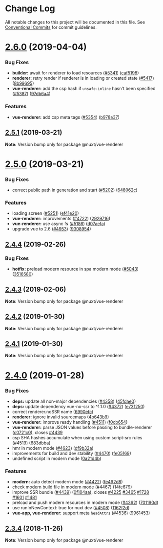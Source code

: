 # Change Log

All notable changes to this project will be documented in this file.
See [Conventional Commits](https://conventionalcommits.org) for commit guidelines.

# [2.6.0](https://github.com/nuxt/nuxt.js/compare/v2.5.1...v2.6.0) (2019-04-04)


### Bug Fixes

* **builder:** await for renderer to load resources ([#5341](https://github.com/nuxt/nuxt.js/issues/5341)) ([caf5198](https://github.com/nuxt/nuxt.js/commit/caf5198))
* **renderer:** retry render if renderer is in loading or created state ([#5417](https://github.com/nuxt/nuxt.js/issues/5417)) ([8b99695](https://github.com/nuxt/nuxt.js/commit/8b99695))
* **vue-renderer:** add the csp hash if `unsafe-inline` hasn't been specified ([#5387](https://github.com/nuxt/nuxt.js/issues/5387)) ([97db6a4](https://github.com/nuxt/nuxt.js/commit/97db6a4))


### Features

* **vue-renderer:** add csp meta tags ([#5354](https://github.com/nuxt/nuxt.js/issues/5354)) ([b978a37](https://github.com/nuxt/nuxt.js/commit/b978a37))





## [2.5.1](https://github.com/nuxt/nuxt.js/compare/v2.5.0...v2.5.1) (2019-03-21)

**Note:** Version bump only for package @nuxt/vue-renderer





# [2.5.0](https://github.com/nuxt/nuxt.js/compare/v2.4.5...v2.5.0) (2019-03-21)


### Bug Fixes

* correct public path in generation and start ([#5202](https://github.com/nuxt/nuxt.js/issues/5202)) ([648062c](https://github.com/nuxt/nuxt.js/commit/648062c))


### Features

* loading screen ([#5251](https://github.com/nuxt/nuxt.js/issues/5251)) ([ef41e20](https://github.com/nuxt/nuxt.js/commit/ef41e20))
* **vue-renderer:** improvements ([#4722](https://github.com/nuxt/nuxt.js/issues/4722)) ([2929716](https://github.com/nuxt/nuxt.js/commit/2929716))
* **vue-renderer:** use async fs ([#5186](https://github.com/nuxt/nuxt.js/issues/5186)) ([d07aefa](https://github.com/nuxt/nuxt.js/commit/d07aefa))
* upgrade vue to 2.6 ([#4953](https://github.com/nuxt/nuxt.js/issues/4953)) ([9308954](https://github.com/nuxt/nuxt.js/commit/9308954))





## [2.4.4](https://github.com/nuxt/nuxt.js/compare/v2.4.3...v2.4.4) (2019-02-26)


### Bug Fixes

* **hotfix:** preload modern resource in spa modern mode ([#5043](https://github.com/nuxt/nuxt.js/issues/5043)) ([3516580](https://github.com/nuxt/nuxt.js/commit/3516580))





## [2.4.3](https://github.com/nuxt/nuxt.js/compare/v2.4.2...v2.4.3) (2019-02-06)

**Note:** Version bump only for package @nuxt/vue-renderer





## [2.4.2](https://github.com/nuxt/nuxt.js/compare/v2.4.1...v2.4.2) (2019-01-30)

**Note:** Version bump only for package @nuxt/vue-renderer





## [2.4.1](https://github.com/nuxt/nuxt.js/compare/v2.4.0...v2.4.1) (2019-01-30)

**Note:** Version bump only for package @nuxt/vue-renderer





# [2.4.0](https://github.com/nuxt/nuxt.js/compare/v2.3.4...v2.4.0) (2019-01-28)


### Bug Fixes

* **deps:** update all non-major dependencies ([#4358](https://github.com/nuxt/nuxt.js/issues/4358)) ([45fdae0](https://github.com/nuxt/nuxt.js/commit/45fdae0))
* **deps:** update dependency vue-no-ssr to ^1.1.0 ([#4372](https://github.com/nuxt/nuxt.js/issues/4372)) ([e731250](https://github.com/nuxt/nuxt.js/commit/e731250))
* correct renderer.noSSR name ([6990efc](https://github.com/nuxt/nuxt.js/commit/6990efc))
* **renderer:** ignore invalid sourcemaps ([4b643b9](https://github.com/nuxt/nuxt.js/commit/4b643b9))
* **vue-renderer:** improve ready handling ([#4511](https://github.com/nuxt/nuxt.js/issues/4511)) ([f0cb654](https://github.com/nuxt/nuxt.js/commit/f0cb654))
* **vue-renderer:** parse JSON values before passing to bundle-renderer ([c0721c0](https://github.com/nuxt/nuxt.js/commit/c0721c0)), closes [#4439](https://github.com/nuxt/nuxt.js/issues/4439)
* csp SHA hashes accumulate when using custom script-src rules ([#4519](https://github.com/nuxt/nuxt.js/issues/4519)) ([683dbba](https://github.com/nuxt/nuxt.js/commit/683dbba))
* hmr in modern mode ([#4623](https://github.com/nuxt/nuxt.js/issues/4623)) ([df9b32a](https://github.com/nuxt/nuxt.js/commit/df9b32a))
* improvements for build and dev stability ([#4470](https://github.com/nuxt/nuxt.js/issues/4470)) ([fe05169](https://github.com/nuxt/nuxt.js/commit/fe05169))
* undefined script in modern mode ([0a21d4b](https://github.com/nuxt/nuxt.js/commit/0a21d4b))


### Features

* **modern:** auto detect modern mode ([#4422](https://github.com/nuxt/nuxt.js/issues/4422)) ([fe492d8](https://github.com/nuxt/nuxt.js/commit/fe492d8))
* check modern build file in modern mode ([#4467](https://github.com/nuxt/nuxt.js/issues/4467)) ([14fe679](https://github.com/nuxt/nuxt.js/commit/14fe679))
* improve SSR bundle ([#4439](https://github.com/nuxt/nuxt.js/issues/4439)) ([0f104aa](https://github.com/nuxt/nuxt.js/commit/0f104aa)), closes [#4225](https://github.com/nuxt/nuxt.js/issues/4225) [#3465](https://github.com/nuxt/nuxt.js/issues/3465) [#1728](https://github.com/nuxt/nuxt.js/issues/1728) [#1601](https://github.com/nuxt/nuxt.js/issues/1601) [#1481](https://github.com/nuxt/nuxt.js/issues/1481)
* preload and push modern resources in modern mode ([#4362](https://github.com/nuxt/nuxt.js/issues/4362)) ([701190d](https://github.com/nuxt/nuxt.js/commit/701190d))
* use runInNewContext: true for nuxt dev ([#4508](https://github.com/nuxt/nuxt.js/issues/4508)) ([1162f2d](https://github.com/nuxt/nuxt.js/commit/1162f2d))
* **vue-app, vue-renderer:** support meta `headAttrs` ([#4536](https://github.com/nuxt/nuxt.js/issues/4536)) ([9961453](https://github.com/nuxt/nuxt.js/commit/9961453))





## [2.3.4](https://github.com/nuxt/nuxt.js/compare/v2.3.2...v2.3.4) (2018-11-26)

**Note:** Version bump only for package @nuxt/vue-renderer
